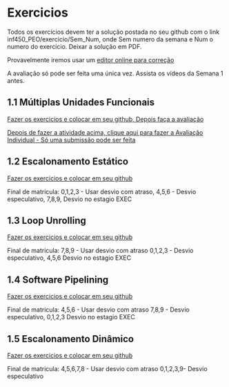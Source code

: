 # Exercicios

Todos os exercícios devem ter a solução postada no seu github com o link  inf450_PEO/exercicio/Sem_Num, 
onde Sem numero da semana e  Num o numero do exercicio. Deixar a solução em PDF. 

Provavelmente iremos usar um [editor online para correção](https://pdf-editor-online.com/?keyword=pdf%20editor%20online&campaignid=8967420658&adgroupid=90145005066&gclid=CjwKCAjw5Ij2BRBdEiwA0Frc9Wg4kX131nlCKaIzLwybQZl_vch1OXWJC6bP2C867S0jPS0AK1PEDRoCEgcQAvD_BwE)

A avaliação só pode ser feita uma única vez. Assista os vídeos da Semana 1 antes.


## 1.1 Múltiplas Unidades Funcionais

[Fazer os exercicios e colocar em seu github, Depois faça a avaliação](https://docs.google.com/document/d/1Ib10ajsfOkAV2flKp2jx3ZnB1YXGRCnuYECg1935kz0/edit?usp=sharing)

[Depois de fazer a atividade acima, clique aqui para fazer a Avaliação Individual - Só uma submissão pode ser feita](https://docs.google.com/forms/d/e/1FAIpQLSdKfbnEkU-fpPtYMtr0Z6kZp8bwLf6B1FGP2iGdhPP5hAm6OA/viewform?usp=sf_link)

## 1.2 Escalonamento Estático

[Fazer os exercicios e colocar em seu github](https://docs.google.com/document/d/14PrbRojTBc90UbCGLXvCdu3FTUqlCACutfnNreASuQo/edit?usp=sharing)

Final de matricula: 0,1,2,3 - Usar desvio com atraso,  4,5,6 - Desvio especulativo, 7,8,9, Desvio no estagio EXEC

## 1.3 Loop Unrolling

[Fazer os exercicios e colocar em seu github](https://docs.google.com/document/d/1iMePpBllLPABsJtC3P1knk6QhF9Mo2XuHR_l24cL4lw/edit?usp=sharing)

Final de matricula: 7,8,9 - Usar desvio com atraso 0,1,2,3  - Desvio especulativo, 4,5,6 Desvio no estagio EXEC

## 1.4 Software Pipelining
[Fazer os exercicios e colocar em seu github](https://docs.google.com/document/d/1LbthI70b_uY9qB2irACVuIqgD5aepvH7cg7C7HfyxBU/edit?usp=sharing)

Final de matricula: 4,5,6 - Usar desvio com atraso 7,8,9   - Desvio especulativo, 0,1,2,3 Desvio no estagio EXEC

## 1.5 Escalonamento Dinâmico

[Fazer os exercicios e colocar em seu github](https://docs.google.com/document/d/1JEj7AfNjVGiLLP3w6dl_SSQEhomq2xYt8P81Bw6uPvI/edit?usp=sharing)

Final de matricula: 4,5,6,7,8 - Usar desvio com atraso 0,1,2,3,9- Desvio especulativo

